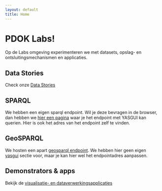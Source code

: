 ```yaml
---
layout: default
title: Home
---
```

# PDOK Labs!
Op de Labs omgeving experimenteren we met datasets, opslag- en ontsluitingsmechanismen en applicaties.

## Data Stories
Check onze [Data Stories](/stories/index.html)

## SPARQL
We hebben een eigen sparql endpoint. Wil je deze bevragen in de browser, dan hebben we [hier een pagina](/yasgui) waar je het endpoint met YASGUI kan querien. Hier is ook het adres van het endpoint zelf te vinden.

## GeoSPARQL
We hosten een apart [geosparql endpoint](/geosparql). We hebben hier geen eigen [yasgui](/yasgui) sectie voor, maar je kan hier wel het endpointadres aanpassen.

## Demonstrators & apps
Bekijk de [visualisatie- en dataverwerkingsapplicaties](/apps)
